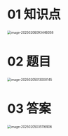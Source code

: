 # 01 知识点

<img src="https://cvp.oss-cn-shanghai.aliyuncs.com/202502060934389.png" alt="image-20250206093446058" style="zoom:50%;" />



# 02 题目

<img src="https://cvp.oss-cn-shanghai.aliyuncs.com/202502050130197.png" alt="image-20250205013000145" style="zoom:50%;" />



# 03 答案

<img src="https://cvp.oss-cn-shanghai.aliyuncs.com/202502050351948.png" alt="image-20250205035116906" style="zoom:50%;" />